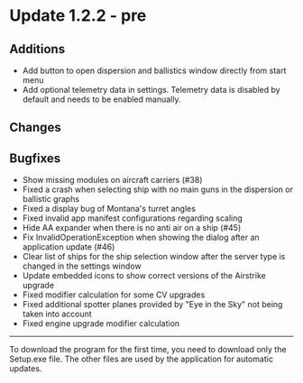 # Update 1.2.2 - pre

## Additions
- Add button to open dispersion and ballistics window directly from start menu
- Add optional telemetry data in settings. Telemetry data is disabled by default and needs to be enabled manually.

## Changes


## Bugfixes
- Show missing modules on aircraft carriers (#38)
- Fixed a crash when selecting ship with no main guns in the dispersion or ballistic graphs
- Fixed a display bug of Montana's turret angles
- Fixed invalid app manifest configurations regarding scaling
- Hide AA expander when there is no anti air on a ship (#45)
- Fix InvalidOperationException when showing the dialog after an application update (#46)
- Clear list of ships for the ship selection window after the server type is changed in the settings window
- Update embedded icons to show correct versions of the Airstrike upgrade
- Fixed modifier calculation for some CV upgrades
- Fixed additional spotter planes provided by "Eye in the Sky" not being taken into account
- Fixed engine upgrade modifier calculation
___
To download the program for the first time, you need to download only the Setup.exe file. The other files are used by the application for automatic updates.

